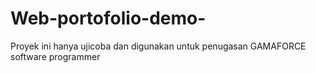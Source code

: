 # Web-portofolio-demo-
Proyek ini hanya ujicoba dan digunakan untuk penugasan GAMAFORCE software programmer
